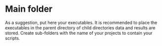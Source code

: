 # Main folder
As a suggestion, put here your executables. It is recommended to place the executables in the parent directory of child directories data and results are stored.
Create sub-folders with the name of your projects to contain your scripts.